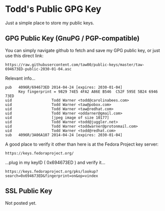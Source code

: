 # Todd's Public GPG Key

Just a simple place to store my public keys.

## GPG Public Key (GnuPG / PGP-compatible)

You can simply navigate github to fetch and save my GPG public key, or just use this direct link:

    https://raw.githubusercontent.com/taw00/public-keys/master/taw-694673ED-public-2030-01-04.asc

Relevant info...

    pub   4096R/694673ED 2014-04-24 [expires: 2030-01-04]
          Key fingerprint = 9829 74E5 4FA2 A86E B546  C52F 595E 5B24 6946 73ED
    uid                  Todd Warner <todd@carolinabees.com>
    uid                  Todd Warner <taw@pobox.com>
    uid                  Todd Warner <taw@redhat.com>
    uid                  Todd Warner <oddarner@gmail.com>
    uid                  [jpeg image of size 10177]
    uid                  Todd Warner <todd@juggler.net>
    uid                  Todd Warner <toddwarner@protonmail.com>
    uid                  Todd Warner <todd@redhat.com>
    sub   4096R/3A06A107 2014-04-24 [expires: 2030-01-04]


A good place to verify it other than here is at the Fedora Project key server:

    https://keys.fedoraproject.org/

...plug in my keyID ( 0x694673ED ) and verify it...

    https://keys.fedoraproject.org/pks/lookup?search=0x694673ED&fingerprint=on&op=vindex

## SSL Public Key

Not posted yet.
